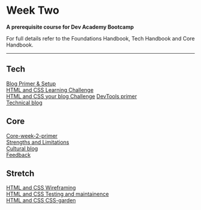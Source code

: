 # Week Two

__A prerequisite course for Dev Academy Bootcamp__

For full details refer to the Foundations Handbook, Tech Handbook and Core Handbook.


------------

## Tech
[Blog Primer & Setup](web-blog-setup-primer.md)  
[HTML and CSS Learning Challenge](web-learn-html-and-css-challenge.md)       
[HTML and CSS your blog Challenge](web-blog-play-time-challenge.md)
[DevTools primer](web-devtools-pimer.md)    
[Technical blog]()  

## Core
[Core-week-2-primer](core-week-2-primer.md)  
[Strengths and Limitations](core-strengths-limitations.md)  
[Cultural blog]()  
[Feedback](../feedback.md)
  

## Stretch
[HTML and CSS Wireframing]()  
[HTML and CSS Testing and maintainence]()  
[HTML and CSS CSS-garden]()  


